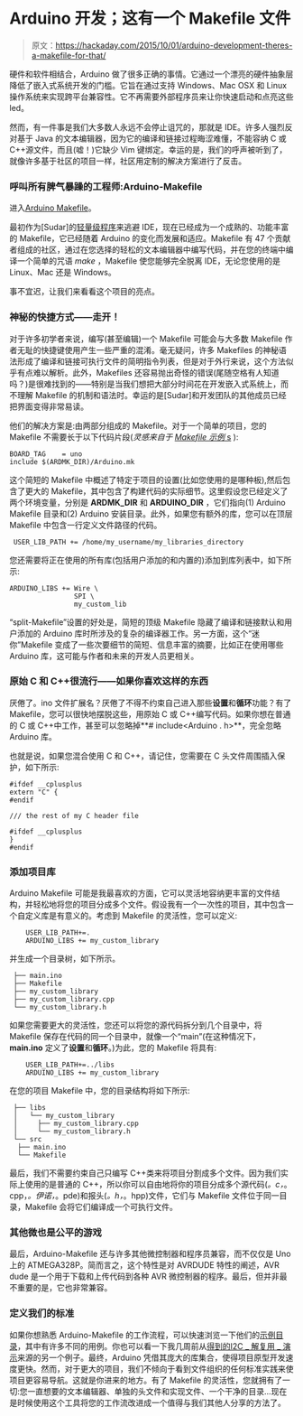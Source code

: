 # Arduino 开发；这有一个 Makefile 文件

> 原文：<https://hackaday.com/2015/10/01/arduino-development-theres-a-makefile-for-that/>

硬件和软件相结合，Arduino 做了很多正确的事情。它通过一个漂亮的硬件抽象层降低了嵌入式系统开发的门槛。它旨在通过支持 Windows、Mac OSX 和 Linux 操作系统来实现跨平台兼容性。它不再需要外部程序员来让你快速启动和点亮这些 led。

然而，有一件事是我们大多数人永远不会停止诅咒的，那就是 IDE。许多人强烈反对基于 Java 的文本编辑器，因为它的编译和链接过程晦涩难懂，不能容纳 C 或 C++源文件，而且(嘘！)它缺少 Vim 键绑定。幸运的是，我们的呼声被听到了，就像许多基于社区的项目一样，社区用定制的解决方案进行了反击。

### 呼叫所有脾气暴躁的工程师:Arduino-Makefile

进入[Arduino Makefile](https://github.com/sudar/Arduino-Makefile)。

最初作为[Sudar]的[轻量级程序](http://hardwarefun.com/tutorials/compiling-arduino-sketches-using-makefile)来逃避 IDE，现在已经成为一个成熟的、功能丰富的 Makefile，它已经随着 Arduino 的变化而发展和适应。Makefile 有 47 个贡献者组成的社区，通过在您选择的轻松的文本编辑器中编写代码，并在您的终端中编译一个简单的咒语 *make* ，Makefile 使您能够完全脱离 IDE，无论您使用的是 Linux、Mac 还是 Windows。

事不宜迟，让我们来看看这个项目的亮点。

### 神秘的快捷方式——走开！

对于许多初学者来说，编写(甚至编辑)一个 Makefile 可能会与大多数 Makefile 作者无耻的快捷键使用产生一些严重的混淆。毫无疑问，许多 Makefiles 的神秘语法形成了编译和链接可执行文件的简明指令列表，但是对于外行来说，这个方法似乎有点难以解析。此外，Makefiles 还容易抛出奇怪的错误(尾随空格有人知道吗？)是很难找到的——特别是当我们想把大部分时间花在开发嵌入式系统上，而不理解 Makefile 的机制和语法时。幸运的是[Sudar]和开发团队的其他成员已经把界面变得非常易读。

他们的解决方案是:由两部分组成的 Makefile。对于一个简单的项目，您的 Makefile 不需要长于以下代码片段(*灵感来自于* [*Makefile 示例* s](https://github.com/sudar/Arduino-Makefile/blob/master/examples/HelloWorld/Makefile) ):

```
BOARD_TAG    = uno
include $(ARDMK_DIR)/Arduino.mk
```

这个简短的 Makefile 中概述了特定于项目的设置(比如您使用的是哪种板),然后包含了更大的 Makefile，其中包含了构建代码的实际细节。这里假设您已经定义了两个环境变量，分别是 **ARDMK_DIR** 和 **ARDUINO_DIR** ，它们指向(1) Arduino Makefile 目录和(2) Arduino 安装目录。此外，如果您有额外的库，您可以在顶层 Makefile 中包含一行定义文件路径的代码。

```
 USER_LIB_PATH += /home/my_username/my_libraries_directory
```

您还需要将正在使用的所有库(包括用户添加的和内置的)添加到库列表中，如下所示:

```
ARDUINO_LIBS += Wire \
                SPI \
                my_custom_lib
```

“split-Makefile”设置的好处是，简短的顶级 Makefile 隐藏了编译和链接默认和用户添加的 Arduino 库时所涉及的复杂的编译器工作。另一方面，这个“迷你”Makefile 变成了一些次要细节的简短、信息丰富的摘要，比如正在使用哪些 Arduino 库，这可能与作者和未来的开发人员更相关。

### 原始 C 和 C++很流行——如果你喜欢这样的东西

厌倦了。ino 文件扩展名？厌倦了不得不约束自己进入那些**设置**和**循环**功能？有了 Makefile，您可以很快地摆脱这些，用原始 C 或 C++编写代码。如果你想在普通的 C 或 C++中工作，甚至可以忽略掉**# include<Arduino . h>**，完全忽略 Arduino 库。

也就是说，如果您混合使用 C 和 C++，请记住，您需要在 C 头文件周围插入保护，如下所示:

```
#ifdef __cplusplus
extern "C" {
#endif

/// the rest of my C header file 

#ifdef __cplusplus
}
#endif
```

### 添加项目库

Arduino Makefile 可能是我最喜欢的方面，它可以灵活地容纳更丰富的文件结构，并轻松地将您的项目分成多个文件。假设我有一个一次性的项目，其中包含一个自定义库是有意义的。考虑到 Makefile 的灵活性，您可以定义:

```
    USER_LIB_PATH+=.
    ARDUINO_LIBS += my_custom_library

```

并生成一个目录树，如下所示。

```
 ├── main.ino
 ├── Makefile
 ├── my_custom_library
 ├── my_custom_library.cpp
 └── my_custom_library.h
```

如果您需要更大的灵活性，您还可以将您的源代码拆分到几个目录中，将 Makefile 保存在代码的同一个目录中，就像一个“main”(在这种情况下， **main.ino** 定义了**设置**和**循环**。)为此，您的 Makefile 将具有:

```
    USER_LIB_PATH+=../libs
    ARDUINO_LIBS += my_custom_library
```

在您的项目 Makefile 中，您的目录结构将如下所示:

```
 ├── libs
 │   └── my_custom_library
 │     ├── my_custom_library.cpp
 │     └── my_custom_library.h
 └── src
  ├── main.ino
  └── Makefile

```

最后，我们不需要约束自己只编写 C++类来将项目分割成多个文件。因为我们实际上使用的是普通的 C++，所以你可以自由地将你的项目分成多个源代码(*。c，*。cpp，*。伊诺，*。pde)和报头(*。h，*。hpp)文件，它们与 Makefile 文件位于同一目录，Makefile 会将它们编译成一个可执行文件。

### 其他微也是公平的游戏

最后，Arduino-Makefile 还与许多其他微控制器和程序员兼容，而不仅仅是 Uno 上的 ATMEGA328P。简而言之，这个特性是对 AVRDUDE 特性的阐述，AVR dude 是一个用于下载和上传代码到各种 AVR 微控制器的程序。最后，但并非最不重要的是，它也非常兼容。

### 定义我们的标准

如果你想熟悉 Arduino-Makefile 的工作流程，可以快速浏览一下他们的[示例目录](https://github.com/sudar/Arduino-Makefile/tree/master/examples)，其中有许多不同的用例。你也可以看一下我几周前从[得到的](http://hackaday.com/2015/08/12/i2c-bus-splitting-with-a-more-professional-touch/)[I2C _ 解复用 _ 演示](https://github.com/Poofjunior/i2c_demultiplexing_demo)来源的另一个例子。最终，Arduino 凭借其庞大的库集合，使得项目原型开发速度更快。然而，对于更大的项目，我们不倾向于看到文件组织的任何标准实践来使项目更容易导航。这就是你进来的地方。有了 Makefile 的灵活性，您就拥有了一切:您一直想要的文本编辑器、单独的头文件和实现文件、一个干净的目录…现在是时候使用这个工具将您的工作流改进成一个值得与我们其他人分享的方法了。